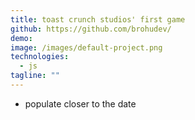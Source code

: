 ```yaml
---
title: toast crunch studios' first game
github: https://github.com/brohudev/
demo: 
image: /images/default-project.png
technologies:
  - js
tagline: ""
---
```

- populate closer to the date